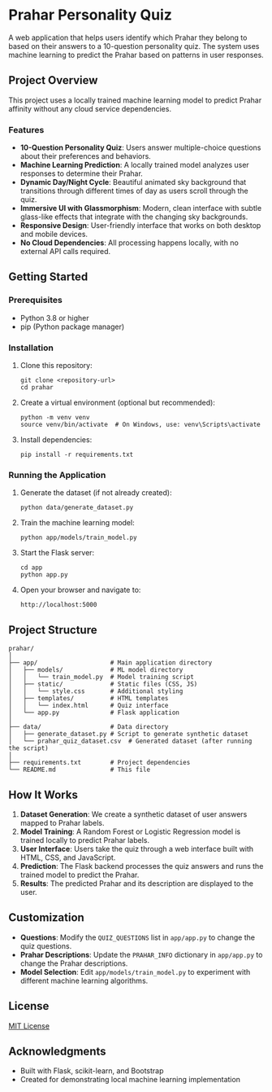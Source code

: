 # Prahar Personality Quiz

A web application that helps users identify which Prahar they belong to based on their answers to a 10-question personality quiz. The system uses machine learning to predict the Prahar based on patterns in user responses.

## Project Overview

This project uses a locally trained machine learning model to predict Prahar affinity without any cloud service dependencies.

### Features

- **10-Question Personality Quiz**: Users answer multiple-choice questions about their preferences and behaviors.
- **Machine Learning Prediction**: A locally trained model analyzes user responses to determine their Prahar.
- **Dynamic Day/Night Cycle**: Beautiful animated sky background that transitions through different times of day as users scroll through the quiz.
- **Immersive UI with Glassmorphism**: Modern, clean interface with subtle glass-like effects that integrate with the changing sky backgrounds.
- **Responsive Design**: User-friendly interface that works on both desktop and mobile devices.
- **No Cloud Dependencies**: All processing happens locally, with no external API calls required.

## Getting Started

### Prerequisites

- Python 3.8 or higher
- pip (Python package manager)

### Installation

1. Clone this repository:
   ```
   git clone <repository-url>
   cd prahar
   ```

2. Create a virtual environment (optional but recommended):
   ```
   python -m venv venv
   source venv/bin/activate  # On Windows, use: venv\Scripts\activate
   ```

3. Install dependencies:
   ```
   pip install -r requirements.txt
   ```

### Running the Application

1. Generate the dataset (if not already created):
   ```
   python data/generate_dataset.py
   ```

2. Train the machine learning model:
   ```
   python app/models/train_model.py
   ```

3. Start the Flask server:
   ```
   cd app
   python app.py
   ```

4. Open your browser and navigate to:
   ```
   http://localhost:5000
   ```

## Project Structure

```
prahar/
│
├── app/                    # Main application directory
│   ├── models/             # ML model directory
│   │   └── train_model.py  # Model training script
│   ├── static/             # Static files (CSS, JS)
│   │   └── style.css       # Additional styling
│   ├── templates/          # HTML templates
│   │   └── index.html      # Quiz interface
│   └── app.py              # Flask application
│
├── data/                   # Data directory
│   ├── generate_dataset.py # Script to generate synthetic dataset
│   └── prahar_quiz_dataset.csv  # Generated dataset (after running the script)
│
├── requirements.txt        # Project dependencies
└── README.md               # This file
```

## How It Works

1. **Dataset Generation**: We create a synthetic dataset of user answers mapped to Prahar labels.
2. **Model Training**: A Random Forest or Logistic Regression model is trained locally to predict Prahar labels.
3. **User Interface**: Users take the quiz through a web interface built with HTML, CSS, and JavaScript.
4. **Prediction**: The Flask backend processes the quiz answers and runs the trained model to predict the Prahar.
5. **Results**: The predicted Prahar and its description are displayed to the user.

## Customization

- **Questions**: Modify the `QUIZ_QUESTIONS` list in `app/app.py` to change the quiz questions.
- **Prahar Descriptions**: Update the `PRAHAR_INFO` dictionary in `app/app.py` to change the Prahar descriptions.
- **Model Selection**: Edit `app/models/train_model.py` to experiment with different machine learning algorithms.

## License

[MIT License](LICENSE)

## Acknowledgments

- Built with Flask, scikit-learn, and Bootstrap
- Created for demonstrating local machine learning implementation 
